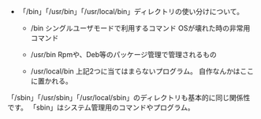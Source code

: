 - 「/bin」「/usr/bin」「/usr/local/bin」ディレクトリの使い分けについて。
  - /bin
    シングルユーザモードで利用するコマンド
    OSが壊れた時の非常用コマンド

  - /usr/bin
    Rpmや、Deb等のパッケージ管理で管理されるもの
  
  - /usr/local/bin
    上記2つに当てはまらないプログラム。
    自作なんかはここに置かれる。

「/sbin」「/usr/sbin」「/usr/local/sbin」のディレクトリも基本的に同じ関係性です。
「sbin」はシステム管理用のコマンドやプログラム。
